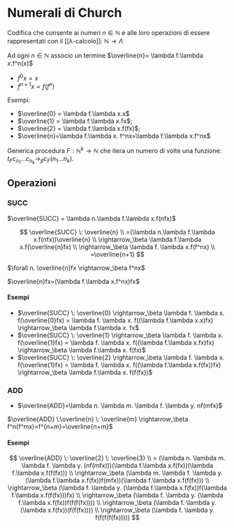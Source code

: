 # Numerali di Church

Codifica che consente ai numeri $n \in \mathbb{N}$ e alle loro operazioni di essere rappresentati con il [[λ-calcolo]]: $\mathbb{N}\longrightarrow\Lambda$

Ad ogni $n \in \mathbb{N}$ associo un termine $\overline{n}= \lambda f.\lambda x.f^n(x)$

- $f^0x = x$
- $f^{n+1}x = f(f^n)$

Esempi:

- $\overline{0} = \lambda f.\lambda x.x$
- $\overline{1} = \lambda f.\lambda x.fx$;
- $\overline{2} = \lambda f.\lambda x.f(fx)$;
- $\overline{n}=\lambda f.\lambda x. f^nx=\lambda f.\lambda x.f^nx$

Generica procedura $F: \mathbb{N}^k\longrightarrow\mathbb{N}$ che itera un numero di volte una funzione: $t_Fc_{n_1}…c_{n_k}\longrightarrow_\beta c_F(n_1…n_k)$.

## Operazioni

### SUCC

$\overline{SUCC} = \lambda n.\lambda f.\lambda x.f(nfx)$

 $$
\overline{SUCC} \: \overline{n} \\
=(\lambda n.\lambda f.\lambda x.f(nfx))\overline{n} \\
\rightarrow_\beta \lambda f.\lambda x.f(\overline{n}fx) \\
\rightarrow_\beta \lambda f. \lambda x.f(f^nx) \\
=\overline{n+1}
$$

$\forall n. \overline{n}fx \rightarrow_\beta f^nx$

$\overline{n}fx=(\lambda f.\lambda x.f^nx)fx$

#### Esempi

* $\overline{SUCC} \: \overline{0} \rightarrow_\beta \lambda f. \lambda x. f(\overline{0}fx) = \lambda f. \lambda x. f((\lambda f.\lambda x.x)fx) \rightarrow_\beta \lambda f.\lambda x. fx$
* $\overline{SUCC} \: \overline{1} \rightarrow_\beta \lambda f. \lambda x. f(\overline{1}fx) = \lambda f. \lambda x. f((\lambda f.\lambda x.fx)fx) \rightarrow_\beta \lambda f.\lambda x. f(fx)$
* $\overline{SUCC} \: \overline{2} \rightarrow_\beta \lambda f. \lambda x. f(\overline{1}fx) = \lambda f. \lambda x. f((\lambda f.\lambda x.f(fx))fx) \rightarrow_\beta \lambda f.\lambda x. f(f(fx))$

### ADD

- $\overline{ADD}=\lambda n. \lambda m. \lambda f. \lambda y. nf(mfx)$

$\overline{ADD} \:\overline{n} \: \overline{m} \rightarrow_\beta f^n(f^mx)=f^{n+m}=\overline{n+m}$

#### Esempi

$$
\overline{ADD} \: \overline{2} \: \overline{3} \\
= (\lambda n. \lambda m. \lambda f. \lambda y. (nf(mfx)))(\lambda f.\lambda x.f(fx))(\lambda f.\lambda x.f(f(fx))) \\
\rightarrow_\beta (\lambda m. \lambda f. \lambda y. (\lambda f.\lambda x.f(fx))f(mfx))(\lambda f.\lambda x.f(f(fx))) \\
\rightarrow_\beta (\lambda f. \lambda y. (\lambda f.\lambda x.f(fx))f(\lambda f.\lambda x.f(f(fx)))fx) \\
\rightarrow_\beta (\lambda f. \lambda y. (\lambda f.\lambda x.f(fx))f(f(f(fx)))) \\
\rightarrow_\beta (\lambda f. \lambda y. (\lambda x.f(fx))(f(f(fx)))) \\
\rightarrow_\beta (\lambda f. \lambda y. f(f(f(f(fx)))))
$$
